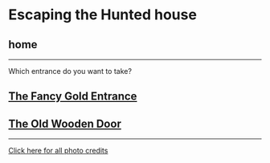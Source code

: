 # Escaping the Hunted house  
## home  
---  
Which entrance do you want to take?  
## [The Fancy Gold Entrance](fancy-golden-entrance/phone-call.md)  
## [The Old Wooden Door](old-wooden-door/cake.md)  

---
[Click here for all photo credits](README.md)